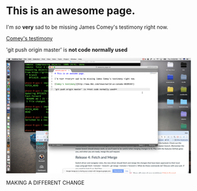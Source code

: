 # This is an awesome page.

I'm *so* **very** sad to be missing James Comey's testimony right now.

[Comey's testimony](http://www.bbc.com/news/world-us-canada-40205461)

'git push origin master' is **not code normally used**

![screenshot](./screenshot.png)

MAKING A DIFFERENT CHANGE
